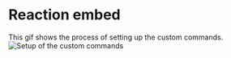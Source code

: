 # Reaction embed
This gif shows the process of setting up the custom commands.  
![Setup of the custom commands](https://i.imgur.com/e1AbepB.gif)